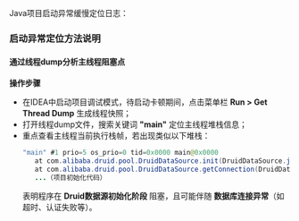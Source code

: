 Java项目启动异常缓慢定位日志：

### **启动异常定位方法说明**  
#### **通过线程dump分析主线程阻塞点**  
**操作步骤**  
   - 在IDEA中启动项目调试模式，待启动卡顿期间，点击菜单栏 **Run > Get Thread Dump** 生成线程快照；  
   - 打开线程dump文件，搜索关键词 **"main"** 定位主线程堆栈信息；  
   - 重点查看主线程当前执行栈帧，若出现类似以下堆栈：  
     ```java  
     "main" #1 prio=5 os_prio=0 tid=0x0000 main@0x0000  
        at com.alibaba.druid.pool.DruidDataSource.init(DruidDataSource.java:618)  
        at com.alibaba.druid.pool.DruidDataSource.getConnection(DruidDataSource.java:1199)  
        ...（项目初始化代码）  
     ```  
     表明程序在 **Druid数据源初始化阶段** 阻塞，且可能伴随 **数据库连接异常**（如超时、认证失败等）。